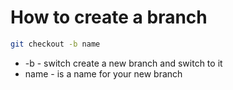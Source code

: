 # How to create a branch

```bash
git checkout -b name
```

- -b  - switch create a new branch and switch to it
- name - is a name for your new branch
